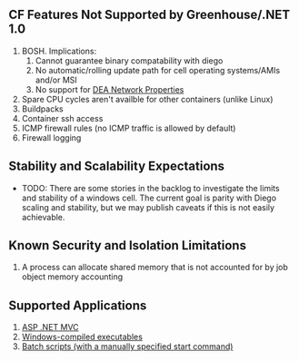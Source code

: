 ## CF Features Not Supported by Greenhouse/.NET 1.0

1. BOSH. Implications:
   1. Cannot guarantee binary compatability with diego
   2. No automatic/rolling update path for cell operating systems/AMIs and/or MSI
   3. No support for [DEA Network Properties](https://docs.cloudfoundry.org/concepts/security.html#network-traffic)
1. Spare CPU cycles aren't availble for other containers (unlike Linux)
1. Buildpacks
1. Container ssh access
1. ICMP firewall rules (no ICMP traffic is allowed by default)
1. Firewall logging

## Stability and Scalability Expectations

- TODO: There are some stories in the backlog to investigate the limits and stability of a windows cell. The current goal is parity with Diego scaling and stability, but we may publish caveats if this is not easily achievable.

## Known Security and Isolation Limitations

1. A process can allocate shared memory that is not accounted for by job object memory accounting

## Supported Applications

1. [ASP .NET MVC](https://github.com/cloudfoundry-incubator/wats/tree/af669382b4639e7605afc23f1dc8d48d8bfa5dd1/assets/nora/NoraPublished)
1. [Windows-compiled executables](https://github.com/cloudfoundry-incubator/wats/tree/af669382b4639e7605afc23f1dc8d48d8bfa5dd1/assets/webapp)
1. [Batch scripts (with a manually specified start command)](https://github.com/cloudfoundry-incubator/wats/tree/af669382b4639e7605afc23f1dc8d48d8bfa5dd1/assets/batch-script)
